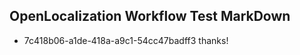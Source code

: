 ## OpenLocalization Workflow Test MarkDown
* 7c418b06-a1de-418a-a9c1-54cc47badff3 thanks!

<!--HONumber=Jul16_HO5-->


